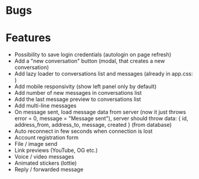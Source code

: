 # Bugs

# Features

- Possibility to save login credentials (autologin on page refresh)
- Add a "new conversation" button (modal, that creates a new conversation)
- Add lazy loader to conversations list and messages (already in app.css: <div class="loader"></div>)
- Add mobile responsivity (show left panel only by default)
- Add number of new messages in conversations list
- Add the last message preview to conversations list
- Add multi-line messages
- On message sent, load message data from server (now it just throws error = 0, message = "Message sent"), server should throw data: { id, address_from, address_to, message, created } (from database)
- Auto reconnect in few seconds when connection is lost
- Account registration form
- File / image send
- Link previews (YouTube, OG etc.)
- Voice / video messages
- Animated stickers (lottie)
- Reply / forwarded message
